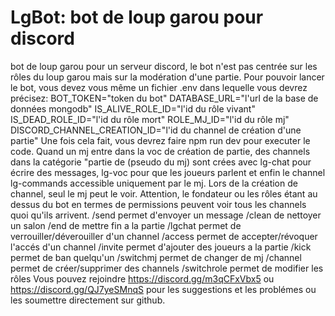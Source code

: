 # LgBot: bot de loup garou pour discord
bot de loup garou pour un serveur discord, le bot n'est pas centrée sur les rôles du loup garou mais sur la modération d'une partie.
Pour pouvoir lancer le bot, vous devez vous même un fichier .env dans lequelle vous devrez précisez:
BOT_TOKEN="token du bot"
DATABASE_URL="l'url de la base de données mongodb"
IS_ALIVE_ROLE_ID="l'id du rôle vivant"
IS_DEAD_ROLE_ID="l'id du rôle mort"
ROLE_MJ_ID="l'id du rôle mj"
DISCORD_CHANNEL_CREATION_ID="l'id du channel de création d'une partie"
Une fois cela fait, vous devrez faire npm run dev pour executer le code.
Quand un mj entre dans la voc de création de partie, des channels dans la catégorie "partie de (pseudo du mj) sont crées avec lg-chat pour écrire des messages, lg-voc pour que les joueurs parlent et enfin le channel lg-commands accessible uniquement par le mj. Lors de la création de channel, seul le mj peut le voir. Attention, le fondateur ou les rôles étant au dessus du bot en termes de permissions peuvent voir tous les channels quoi qu'ils arrivent.
/send permet d'envoyer un message
/clean de nettoyer un salon
/end de mettre fin a la partie
/lgchat permet de verrouiller/déverouiller d'un channel
/access permet de accepter/révoquer l'accés d'un channel
/invite permet d'ajouter des joueurs a la partie
/kick permet de ban quelqu'un
/switchmj permet de changer de mj
/channel permet de créer/supprimer des channels
/switchrole permet de  modifier les rôles
Vous pouvez rejoindre https://discord.gg/m3qCFxVbx5 ou https://discord.gg/QJ7yeSMnqS pour les suggestions et les problémes ou les soumettre directement sur github.